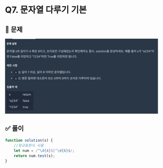 # Q7. 문자열 다루기 기본

## 📝 문제

![Question](/Level1/img/Q7.png)

## ✅ 풀이

```js
function solution(s) {
    //정규표현식 사용
    let num = /^\d{4}$|^\d{6}$/;
    return num.test(s);
}
```
